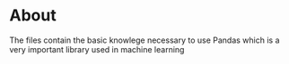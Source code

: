 # About
The files contain the basic knowlege necessary to use Pandas which is a very important library used in machine learning
